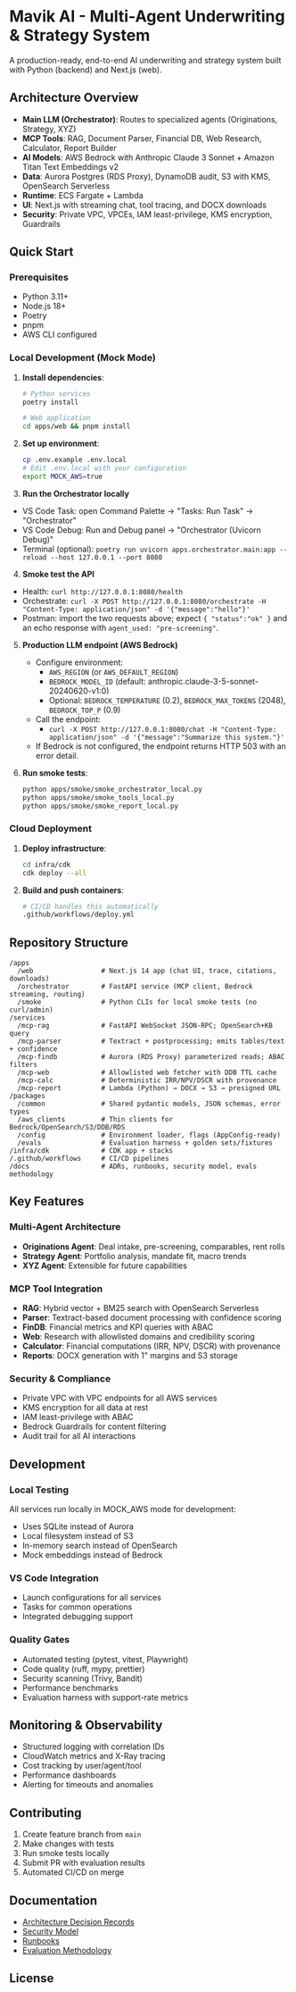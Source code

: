 # Mavik AI - Multi-Agent Underwriting & Strategy System

A production-ready, end-to-end AI underwriting and strategy system built with Python (backend) and Next.js (web).

## Architecture Overview

- **Main LLM (Orchestrator)**: Routes to specialized agents (Originations, Strategy, XYZ)
- **MCP Tools**: RAG, Document Parser, Financial DB, Web Research, Calculator, Report Builder
- **AI Models**: AWS Bedrock with Anthropic Claude 3 Sonnet + Amazon Titan Text Embeddings v2
- **Data**: Aurora Postgres (RDS Proxy), DynamoDB audit, S3 with KMS, OpenSearch Serverless
- **Runtime**: ECS Fargate + Lambda
- **UI**: Next.js with streaming chat, tool tracing, and DOCX downloads
- **Security**: Private VPC, VPCEs, IAM least-privilege, KMS encryption, Guardrails

## Quick Start

### Prerequisites
- Python 3.11+
- Node.js 18+
- Poetry
- pnpm
- AWS CLI configured

### Local Development (Mock Mode)

1. **Install dependencies**:
   ```bash
   # Python services
   poetry install

   # Web application
   cd apps/web && pnpm install
   ```

2. **Set up environment**:
   ```bash
   cp .env.example .env.local
   # Edit .env.local with your configuration
   export MOCK_AWS=true
   ```

3. **Run the Orchestrator locally**
  - VS Code Task: open Command Palette → "Tasks: Run Task" → "Orchestrator"
  - VS Code Debug: Run and Debug panel → "Orchestrator (Uvicorn Debug)"
  - Terminal (optional): `poetry run uvicorn apps.orchestrator.main:app --reload --host 127.0.0.1 --port 8080`

4. **Smoke test the API**
  - Health: `curl http://127.0.0.1:8080/health`
  - Orchestrate: `curl -X POST http://127.0.0.1:8080/orchestrate -H "Content-Type: application/json" -d '{"message":"hello"}'`
  - Postman: import the two requests above; expect `{ "status":"ok" }` and an echo response with `agent_used: "pre-screening"`.

5. **Production LLM endpoint (AWS Bedrock)**
   - Configure environment:
     - `AWS_REGION` (or `AWS_DEFAULT_REGION`)
     - `BEDROCK_MODEL_ID` (default: anthropic.claude-3-5-sonnet-20240620-v1:0)
     - Optional: `BEDROCK_TEMPERATURE` (0.2), `BEDROCK_MAX_TOKENS` (2048), `BEDROCK_TOP_P` (0.9)
   - Call the endpoint:
     - `curl -X POST http://127.0.0.1:8080/chat -H "Content-Type: application/json" -d '{"message":"Summarize this system."}'`
   - If Bedrock is not configured, the endpoint returns HTTP 503 with an error detail.

6. **Run smoke tests**:
   ```bash
   python apps/smoke/smoke_orchestrator_local.py
   python apps/smoke/smoke_tools_local.py
   python apps/smoke/smoke_report_local.py
   ```

### Cloud Deployment

1. **Deploy infrastructure**:
   ```bash
   cd infra/cdk
   cdk deploy --all
   ```

2. **Build and push containers**:
   ```bash
   # CI/CD handles this automatically
   .github/workflows/deploy.yml
   ```

## Repository Structure

```
/apps
  /web                 # Next.js 14 app (chat UI, trace, citations, downloads)
  /orchestrator        # FastAPI service (MCP client, Bedrock streaming, routing)
  /smoke               # Python CLIs for local smoke tests (no curl/admin)
/services
  /mcp-rag             # FastAPI WebSocket JSON-RPC; OpenSearch+KB query
  /mcp-parser          # Textract + postprocessing; emits tables/text + confidence
  /mcp-findb           # Aurora (RDS Proxy) parameterized reads; ABAC filters
  /mcp-web             # Allowlisted web fetcher with DDB TTL cache
  /mcp-calc            # Deterministic IRR/NPV/DSCR with provenance
  /mcp-report          # Lambda (Python) → DOCX → S3 → presigned URL
/packages
  /common              # Shared pydantic models, JSON schemas, error types
  /aws_clients         # Thin clients for Bedrock/OpenSearch/S3/DDB/RDS
  /config              # Environment loader, flags (AppConfig-ready)
  /evals               # Evaluation harness + golden sets/fixtures
/infra/cdk             # CDK app + stacks
/.github/workflows     # CI/CD pipelines
/docs                  # ADRs, runbooks, security model, evals methodology
```

## Key Features

### Multi-Agent Architecture
- **Originations Agent**: Deal intake, pre-screening, comparables, rent rolls
- **Strategy Agent**: Portfolio analysis, mandate fit, macro trends
- **XYZ Agent**: Extensible for future capabilities

### MCP Tool Integration
- **RAG**: Hybrid vector + BM25 search with OpenSearch Serverless
- **Parser**: Textract-based document processing with confidence scoring
- **FinDB**: Financial metrics and KPI queries with ABAC
- **Web**: Research with allowlisted domains and credibility scoring
- **Calculator**: Financial computations (IRR, NPV, DSCR) with provenance
- **Reports**: DOCX generation with 1" margins and S3 storage

### Security & Compliance
- Private VPC with VPC endpoints for all AWS services
- KMS encryption for all data at rest
- IAM least-privilege with ABAC
- Bedrock Guardrails for content filtering
- Audit trail for all AI interactions

## Development

### Local Testing
All services run locally in MOCK_AWS mode for development:
- Uses SQLite instead of Aurora
- Local filesystem instead of S3
- In-memory search instead of OpenSearch
- Mock embeddings instead of Bedrock

### VS Code Integration
- Launch configurations for all services
- Tasks for common operations
- Integrated debugging support

### Quality Gates
- Automated testing (pytest, vitest, Playwright)
- Code quality (ruff, mypy, prettier)
- Security scanning (Trivy, Bandit)
- Performance benchmarks
- Evaluation harness with support-rate metrics

## Monitoring & Observability

- Structured logging with correlation IDs
- CloudWatch metrics and X-Ray tracing
- Cost tracking by user/agent/tool
- Performance dashboards
- Alerting for timeouts and anomalies

## Contributing

1. Create feature branch from `main`
2. Make changes with tests
3. Run smoke tests locally
4. Submit PR with evaluation results
5. Automated CI/CD on merge

## Documentation

- [Architecture Decision Records](docs/adrs/)
- [Security Model](docs/security.md)
- [Runbooks](docs/runbooks/)
- [Evaluation Methodology](docs/evals.md)

## License



<svg width="1400" height="980" viewBox="0 0 1400 980" xmlns="http://www.w3.org/2000/svg">
  <defs>
    <style>
      .box{fill:#ffffff;stroke:#2b2b36;stroke-width:2;rx:12;ry:12;}
      .faint{fill:#eef0f4;stroke:#a7adba;}
      .title{font:700 20px Inter,Arial,sans-serif;fill:#1f2430;}
      .label{font:600 14px Inter,Arial,sans-serif;fill:#1f2430;}
      .small{font:500 12px Inter,Arial,sans-serif;fill:#454b5e;}
      .legend{font:500 12px Inter,Arial,sans-serif;fill:#6b7280;}
      .cloud{fill:#f5f7fb;stroke:#9aa1b2;stroke-width:2;}
      .dash{stroke:#7a7f8a;stroke-width:2;stroke-dasharray:6 6;fill:none;}
    </style>
    <marker id="arrow" viewBox="0 0 10 10" refX="10" refY="5" markerWidth="8" markerHeight="8" orient="auto-start-reverse">
      <path d="M 0 0 L 10 5 L 0 10 z" fill="#2b2b36"/>
    </marker>
  </defs>

  <!-- Title -->
  <text x="700" y="32" text-anchor="middle" class="title">Mavik AI — Production Architecture (In-Scope)</text>

  <!-- Clients -->
  <rect x="90" y="70" width="1220" height="70" class="faint" rx="14" ry="14"/>
  <text x="700" y="95" text-anchor="middle" class="label">Client Applications</text>

  <rect x="140" y="105" width="160" height="40" class="box"/>
  <text x="220" y="130" text-anchor="middle" class="small">Web App (Next.js)</text>

  <rect x="360" y="105" width="170" height="40" class="box" fill="#f0f1f5" stroke="#c6c9d1"/>
  <text x="445" y="130" text-anchor="middle" class="small" fill="#7c8191">Mobile App (future)</text>

  <rect x="570" y="105" width="170" height="40" class="box" fill="#f0f1f5" stroke="#c6c9d1"/>
  <text x="655" y="130" text-anchor="middle" class="small" fill="#7c8191">Power BI (future)</text>

  <!-- API Gateway -->
  <rect x="370" y="180" width="660" height="80" class="box"/>
  <text x="700" y="205" text-anchor="middle" class="label">API Gateway (REST + WebSocket)</text>
  <text x="700" y="225" text-anchor="middle" class="small">Auth: Cognito OIDC (default) • Lambda Authorizer (alt)</text>
  <text x="700" y="242" text-anchor="middle" class="small">Rate limiting • Logging • WAF</text>

  <!-- Connect clients to API GW -->
  <line x1="220" y1="145" x2="700" y2="180" stroke="#2b2b36" stroke-width="2" marker-end="url(#arrow)"/>
  <line x1="445" y1="145" x2="700" y2="180" stroke="#a7adba" stroke-width="2" marker-end="url(#arrow)"/>
  <line x1="655" y1="145" x2="700" y2="180" stroke="#a7adba" stroke-width="2" marker-end="url(#arrow)"/>
  <text x="270" y="168" class="legend">HTTP/WebSocket</text>

  <!-- Orchestrator -->
  <rect x="320" y="290" width="760" height="110" class="box"/>
  <text x="700" y="315" text-anchor="middle" class="label">AI Orchestrator (Python FastAPI on ECS Fargate)</text>
  <text x="700" y="335" text-anchor="middle" class="small">Streams via Bedrock Claude 3 Sonnet • Routing • Budgets • Guardrails • Context Assembler</text>
  <text x="700" y="355" text-anchor="middle" class="small">Audit & Costs → DynamoDB • Errors & Fallbacks</text>

  <!-- Arrow API GW -> Orchestrator -->
  <line x1="700" y1="260" x2="700" y2="290" stroke="#2b2b36" stroke-width="2" marker-end="url(#arrow)"/>
  <text x="710" y="275" class="legend">HTTP/WS</text>

  <!-- Guardrails -->
  <rect x="1100" y="305" width="180" height="60" class="box"/>
  <text x="1190" y="330" text-anchor="middle" class="small">Bedrock Guardrails</text>
  <line x1="1080" y1="335" x2="1100" y2="335" stroke="#2b2b36" stroke-width="2" marker-end="url(#arrow)"/>

  <!-- Agents -->
  <text x="700" y="420" text-anchor="middle" class="legend">Specialist Agents (policies inside orchestrator)</text>
  <rect x="370" y="430" width="220" height="56" class="box"/>
  <text x="480" y="462" text-anchor="middle" class="small">Originations Agent</text>

  <rect x="640" y="430" width="220" height="56" class="box"/>
  <text x="750" y="462" text-anchor="middle" class="small">Strategy Agent</text>

  <rect x="910" y="430" width="220" height="56" class="box" fill="#f0f1f5" stroke="#c6c9d1"/>
  <text x="1020" y="462" text-anchor="middle" class="small" fill="#7c8191">XYZ Agent (disabled)</text>

  <!-- Orchestrator -> Agents arrows -->
  <line x1="700" y1="400" x2="480" y2="430" stroke="#2b2b36" stroke-width="2" marker-end="url(#arrow)"/>
  <line x1="700" y1="400" x2="750" y2="430" stroke="#2b2b36" stroke-width="2" marker-end="url(#arrow)"/>
  <line x1="700" y1="400" x2="1020" y2="430" stroke="#a7adba" stroke-width="2" marker-end="url(#arrow)"/>

  <!-- MCP boundary -->
  <rect x="120" y="510" width="1160" height="210" class="dash"/>
  <text x="700" y="525" text-anchor="middle" class="legend">MCP Protocol Boundary (Orchestrator ⇄ Tool Servers)</text>

  <!-- MCP Servers -->
  <rect x="150" y="550" width="170" height="60" class="box"/>
  <text x="235" y="575" text-anchor="middle" class="small">RAG Server</text>
  <text x="235" y="592" text-anchor="middle" class="legend">OpenSearch+KB</text>

  <rect x="340" y="550" width="190" height="60" class="box"/>
  <text x="435" y="575" text-anchor="middle" class="small">Document Parser</text>
  <text x="435" y="592" text-anchor="middle" class="legend">Textract</text>

  <rect x="550" y="550" width="190" height="60" class="box"/>
  <text x="645" y="575" text-anchor="middle" class="small">Financial DB</text>
  <text x="645" y="592" text-anchor="middle" class="legend">Aurora (RDS Proxy)</text>

  <rect x="760" y="550" width="190" height="60" class="box"/>
  <text x="855" y="575" text-anchor="middle" class="small">Web Research</text>
  <text x="855" y="592" text-anchor="middle" class="legend">Allowlisted Egress</text>

  <rect x="970" y="550" width="160" height="60" class="box"/>
  <text x="1050" y="575" text-anchor="middle" class="small">Calc Tool</text>
  <text x="1050" y="592" text-anchor="middle" class="legend">IRR/DSCR/NPV</text>

  <rect x="1150" y="550" width="110" height="60" class="box"/>
  <text x="1205" y="575" text-anchor="middle" class="small">Report Builder</text>
  <text x="1205" y="592" text-anchor="middle" class="legend">DOCX→S3</text>

  <!-- Orchestrator -> MCP boundary arrow -->
  <line x1="700" y1="486" x2="700" y2="510" stroke="#2b2b36" stroke-width="2" marker-end="url(#arrow)"/>
  <text x="710" y="500" class="legend">MCP</text>

  <!-- Data layer -->
  <rect x="160" y="750" width="200" height="70" class="box"/>
  <text x="260" y="775" text-anchor="middle" class="small">OpenSearch Serverless</text>
  <text x="260" y="793" text-anchor="middle" class="legend">Vector + BM25</text>

  <rect x="400" y="750" width="180" height="70" class="box"/>
  <text x="490" y="775" text-anchor="middle" class="small">S3 (KMS)</text>
  <text x="490" y="793" text-anchor="middle" class="legend">Raw/Curated/Reports</text>

  <rect x="610" y="750" width="200" height="70" class="box"/>
  <text x="710" y="775" text-anchor="middle" class="small">Aurora Postgres + Proxy</text>
  <text x="710" y="793" text-anchor="middle" class="legend">Deals & Metrics</text>

  <rect x="850" y="750" width="190" height="70" class="box"/>
  <text x="945" y="775" text-anchor="middle" class="small">DynamoDB (Audit/Costs)</text>
  <text x="945" y="793" text-anchor="middle" class="legend">Immutable stream → S3</text>

  <path d="M 1080 760
           C 1100 730, 1190 730, 1210 760
           C 1230 790, 1170 805, 1120 790
           C 1090 780, 1060 785, 1080 760 Z" class="cloud"/>
  <text x="1160" y="775" text-anchor="middle" class="small">Allowlisted Web</text>

  <!-- Tool -> Data connections -->
  <line x1="235" y1="610" x2="260" y2="750" stroke="#2b2b36" stroke-width="2" marker-end="url(#arrow)"/>
  <line x1="435" y1="610" x2="490" y2="750" stroke="#2b2b36" stroke-width="2" marker-end="url(#arrow)"/>
  <line x1="435" y1="610" x2="710" y2="750" stroke="#a7adba" stroke-width="2" marker-end="url(#arrow)"/>
  <line x1="645" y1="610" x2="710" y2="750" stroke="#2b2b36" stroke-width="2" marker-end="url(#arrow)"/>
  <line x1="855" y1="610" x2="1140" y2="760" stroke="#2b2b36" stroke-width="2" marker-end="url(#arrow)"/>
  <line x1="1205" y1="610" x2="490" y2="750" stroke="#2b2b36" stroke-width="2" marker-end="url(#arrow)"/>

  <!-- Orchestrator -> DDB audit -->
  <line x1="820" y1="400" x2="945" y2="750" stroke="#2b2b36" stroke-width="2" marker-end="url(#arrow)"/>
  <text x="890" y="565" class="legend">Audit & Costs</text>

  <!-- Legend -->
  <rect x="90" y="880" width="540" height="70" class="faint" rx="10" ry="10"/>
  <text x="110" y="905" class="legend">Legend:</text>
  <rect x="180" y="890" width="18" height="14" class="box"/><text x="205" y="901" class="legend">In-scope (now)</text>
  <rect x="320" y="890" width="18" height="14" class="box" fill="#f0f1f5" stroke="#c6c9d1"/><text x="345" y="901" class="legend">Future (grey)</text>
  <line x1="180" y1="930" x2="220" y2="930" stroke="#2b2b36" stroke-width="2" marker-end="url(#arrow)"/><text x="228" y="935" class="legend">HTTP/WebSocket</text>
  <line x1="360" y1="930" x2="400" y2="930" stroke="#2b2b36" stroke-width="2" stroke-dasharray="6 6" marker-end="url(#arrow)"/>
  <text x="408" y="935" class="legend">MCP boundary</text>
</svg>
